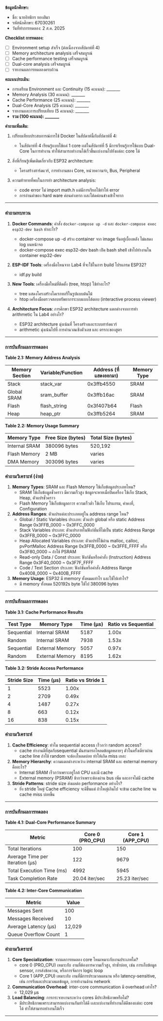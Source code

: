 **ข้อมูลนักศึกษา:**
- ชื่อ: นายอิทธิกร ทองสิมา 
- รหัสนักศึกษา: 67030261
- วันที่ทำการทดลอง: 2 ส.ค. 2025

**Checklist การทดลอง:**
- [ ] Environment setup สำเร็จ (ต่อเนื่องจากสัปดาห์ที่ 4)
- [ ] Memory architecture analysis เสร็จสมบูรณ์
- [ ] Cache performance testing เสร็จสมบูรณ์
- [ ] Dual-core analysis เสร็จสมบูรณ์
- [ ] รายงานผลการทดลองครบถ้วน

**คะแนนประเมิน:**
- การเตรียม Environment และ Continuity (15 คะแนน): _______
- Memory Analysis (30 คะแนน): _______
- Cache Performance (25 คะแนน): _______
- Dual-Core Analysis (25 คะแนน): _______
- รายงานและการเปรียบเทียบ (5 คะแนน): _______
- **รวม (100 คะแนน): _______**

**คำถามเพิ่มเติม:**
1. เปรียบเทียบประสบการณ์การใช้ Docker ในสัปดาห์นี้กับสัปดาห์ที่ 4:
   - ในสัปดาห์ที่ 4 เรียนรู้เเบบใช้เเค่ 1 core เเต่ในสัปดาห์ที่ 5 มีการเรียนรู้การใช้แบบ Dual-Core ในการทำงาน ทำให้สามารถทำงานได้เร็วขึ้นเเบ่งงานไปยังเเต่ละ core ได้

2. สิ่งที่เรียนรู้เพิ่มเติมเกี่ยวกับ ESP32 architecture:
   - โครงสร้างฮาร์ดแวร์, การทำงานของ Core, หน่วยความจำ, Bus, Peripheral

3. ความท้าทายที่พบในการทำ architecture analysis:
   - code error ไม่ import math.h เเต่มีการเรียกใช้ทำให้ error
   - การอ่านค่าของ hard ware ค่อนค่างยาก เเละโค้ดค่อนข่างเข้าใจยาก
---

### คำถามทบทวน

1. **Docker Commands**: คำสั่ง `docker-compose up -d` และ `docker-compose exec esp32-dev bash` ทำอะไร?
   - docker-compose up -d สร้าง container จาก image รันอยู่เบื้องหลัง ไม่แสดง log บนหน้าจอ
   - docker-compose exec esp32-dev bash 	เปิด bash shell เข้าไปทำงานใน container esp32-dev

2. **ESP-IDF Tools**: เครื่องมือไหนจาก Lab4 ที่จะใช้ในการ build โปรแกรม ESP32?
   - idf.py build 

3. **New Tools**: เครื่องมือใหม่ที่ติดตั้ง (tree, htop) ใช้ทำอะไร?
   - tree	แสดงโครงสร้างไดเรกทอรีในรูปแบบต้นไม้
   - htop	เครื่องมือตรวจสอบทรัพยากรระบบแบบโต้ตอบ (interactive process viewer)

4. **Architecture Focus**: การศึกษา ESP32 architecture แตกต่างจากการทำ arithmetic ใน Lab4 อย่างไร?
   - ESP32 architecture มุ่งเน้นที่ โครงสร้างและระบบฮาร์ดแวร์ 
   - arithmetic มุ่งเน้นไปที่ การคำนวณเชิงตัวเลข และ ตรรกะของสูตร
---

### การบันทึกผลการทดลอง 

**Table 2.1: Memory Address Analysis**

| Memory Section | Variable/Function | Address (ที่แสดงออกมา) | Memory Type |
|----------------|-------------------|----------------------|-------------|
| Stack | stack_var | 0x3ffb4550 | SRAM |
| Global SRAM | sram_buffer | 0x3ffb16ac | SRAM |
| Flash | flash_string | 0x3f407b64 | Flash |
| Heap | heap_ptr | 0x3ffb5264 | SRAM |

**Table 2.2: Memory Usage Summary**

| Memory Type | Free Size (bytes) | Total Size (bytes) |
|-------------|-------------------|--------------------|
| Internal SRAM | 380096 bytes | 520,192 |
| Flash Memory | 2 MB | varies |
| DMA Memory | 303096 bytes| varies |

### คำถามวิเคราะห์ (ง่าย)

1. **Memory Types**: SRAM และ Flash Memory ใช้เก็บข้อมูลประเภทไหน?
   - SRAM ใช้เก็บข้อมูลชั่วคราว มีความเร็วสูง ข้อมูลจะหายเมื่อปิดเครื่อง 	ใช้เก็บ Stack, Heap, ตัวแปรชั่วคราว
   - Flash Memory ใช้เก็บข้อมูลถาวร ความเร็วต่ำ ใช้เก็บ โปรแกรม, ค่าคงที่, Configuration
2. **Address Ranges**: ตัวแปรแต่ละประเภทอยู่ใน address range ไหน?
   - Global / Static Variables ประเภท: ตัวแปร global หรือ static Address Range  0x3FFB_0000 ~ 0x3FFC_0000
   - Stack Variables ประเภท: ตัวแปรภายในฟังก์ชันที่ไม่เป็น static Address Range 0x3FFB_0000 ~ 0x3FFC_0000
   - Heap Allocated Variables ประเภท: ตัวแปรที่ใช้ผ่าน malloc, calloc, pvPortMalloc Address Range 0x3FFB_0000 ~ 0x3FFE_FFFF หรือ 0x3F80_0000 ~ ถ้าใช้ PSRAM
   - Read-only Data / Const ประเภท: ฟังก์ชันหรือคำสั่ง (Instruction) Address Range 0x3F40_0000 ~ 0x3F7F_FFFF
   - Code / Text Section ประเภท: ฟังก์ชันหรือคำสั่ง Address Range 0x4008_0000 ~ 0x400B_FFFF
3. **Memory Usage**: ESP32 มี memory ทั้งหมดเท่าไร และใช้ไปเท่าไร?
   - มี memory ทั้งหมด 520192s byte ใช้ไป 380096 bytes
---


### การบันทึกผลการทดลอง

**Table 3.1: Cache Performance Results**

| Test Type | Memory Type | Time (μs) | Ratio vs Sequential |
|-----------|-------------|-----------|-------------------|
| Sequential | Internal SRAM | 5187 | 1.00x |
| Random | Internal SRAM | 7938 | 1.53x |
| Sequential | External Memory | 5057 | 0.97x |
| Random | External Memory | 8195 | 1.62x |

**Table 3.2: Stride Access Performance**

| Stride Size | Time (μs) | Ratio vs Stride 1 |
|-------------|-----------|------------------|
| 1 | 5523 | 1.00x |
| 2 | 2709 | 0.49x |
| 4 | 1487 | 0.27x |
| 8 | 663 | 0.12x |
| 16 | 838 | 0.15x |

### คำถามวิเคราะห์
1. **Cache Efficiency**: ทำไม sequential access เร็วกว่า random access?
   - cache ทำงานดีที่สุดกับsequential มันสามารถโหลดข้อมูลหลายๆ ตัวในครั้งเดียวผ่าน cache line ถ้าใช้ random จะต้องโหลดบ่อย ทำให้เกิด miss เยอะ
2. **Memory Hierarchy**: ความแตกต่างระหว่าง internal SRAM และ external memory คืออะไร?
   - Internal SRAM เร็วกว่าเพราะอยู่ใกล้ CPU และมี cache
   - External memory (PSRAM) ช้ากว่าเพราะต้องผ่าน bus เพิ่ม และอาจไม่มี cache
3. **Stride Patterns**: stride size ส่งผลต่อ performance อย่างไร?
   - ยิ่ง stride ใหญ่ Cache efficiency จะดีขึ้นแต่ ถ้าใหญ่เกินไป จะข้าม cache line จน cache miss บ่อยขึ้น
---

### การบันทึกผลการทดลอง

**Table 4.1: Dual-Core Performance Summary**

| Metric | Core 0 (PRO_CPU) | Core 1 (APP_CPU) |
|--------|-------------------|-------------------|
| Total Iterations | 100 | 150 |
| Average Time per Iteration (μs) | 122 | 9679 |
| Total Execution Time (ms) | 4992 | 5945 |
| Task Completion Rate | 20.04 iter/sec	 | 25.23 iter/sec|

**Table 4.2: Inter-Core Communication**

| Metric | Value |
|--------|-------|
| Messages Sent | 100 |
| Messages Received | 10 |
| Average Latency (μs) | 12,029 |
| Queue Overflow Count | 1 |

### คำถามวิเคราะห์

1. **Core Specialization**: จากผลการทดลอง core ไหนเหมาะกับงานประเภทใด?
   - core 0 (PRO_CPU) เหมาะกับ งานที่ต้องการความเร็วสูง, ทำซ้ำบ่อย, เช่น การเก็บข้อมูล sensor, การส่งข้อความ, หรือการจัดการ logic loop
   - Core 1 (APP_CPU) เหมาะกับ งานที่มีการประมวลผลนาน หรือ latency-sensitive, เช่น การรับและประมวลผลข้อมูล, การทำงานด้าน network
2. **Communication Overhead**: inter-core communication มี overhead เท่าไร?
   - 12,029 μs
3. **Load Balancing**: การกระจายงานระหว่าง cores มีประสิทธิภาพหรือไม่?
   - มีประสิทธิภาพเพราะสามารถเเบ่งงานกันทำได้ดี เเละเเบ่งงานที่ทำงานได้ดีของเเต่ละ core ได้ ทำให้สามารถทำงานได้เร็ว
---

